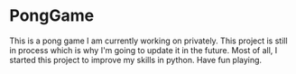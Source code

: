 # PongGame
This is a pong game I am currently working on privately. This project is still in process which is why I'm going to update it in the future. 
Most of all, I started this project to improve my skills in python. Have fun playing. 
